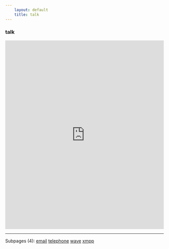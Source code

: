 ```yaml
---
    layout: default
    title: talk
---
```

<h3>talk</h3>

<iframe id='1856561939' marginwidth='0' marginheight='0' frameborder='0' allowtransparency='true' height='600' width='100%' src='http://spreadsheets.google.com/embeddedform?bc=transparent&amp;f=Arial%252C%2BVerdana%252C%2Bsans-serif&amp;hl=en&amp;htc=%2523666666&amp;key=0Aq-4wR7nRYttdFpHN1pJdVdmVDBPV2tXYUYzbjFrWWc&amp;lc=%25230066cc&amp;pli=1&amp;tc=%2523000000&amp;ttl=0'> </iframe>

<hr />

<div>
  Subpages (4):
  <a href="email/index.html">email</a>
  <a href="telephone/index.html">telephone</a>
  <a href="wave/index.html">wave</a>
  <a href="xmpp/index.html">xmpp</a>
</div>
